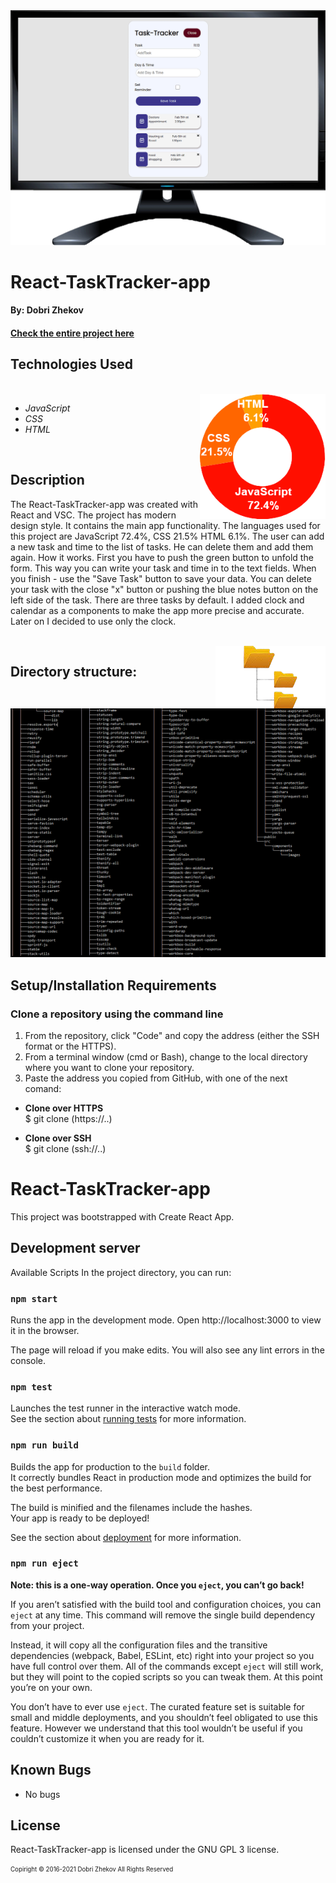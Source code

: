 <img align="justify" alt="chart" width="950px" src="https://github.com/zhekovdobri/React-TaskTracker-app/blob/main/src/components/assets/images/React-TaskTracker1200pxGif.gif">

# React-TaskTracker-app

#### By: Dobri Zhekov

#### [<ins>Check the entire project here</ins>](https://zhekovdobri.github.io/React-TaskTracker-app/)

## Technologies Used

<div class=pull-left>

</div>
&nbsp;&nbsp;&nbsp;&nbsp;&nbsp;&nbsp;&nbsp;&nbsp;&nbsp;&nbsp;&nbsp;&nbsp;&nbsp;&nbsp;&nbsp;
<div class=pull-right>
<img align="right" alt="chart" height="200px" src="https://github.com/zhekovdobri/React-TaskTracker-app/blob/main/src/components/assets/images/TaskTracker-languageChart-image.png">
</div>

* _JavaScript_
* _CSS_
* _HTML_


<br />

## Description
The React-TaskTracker-app was created with React and VSC. The project has modern design style. It contains the main app functionality. The languages used for this project are JavaScript 72.4%, CSS 21.5% HTML 6.1%. The user can add a new task and time to the list of tasks. He can delete them and add them again. How it works. First you have to push the green button to unfold the form. This way you can write your task and time in to the text fields. When you finish - use the "Save Task" button to save your data. You can delete your task with the close "x" button or pushing the blue notes button on the left side of the task. There are three tasks by default. I added clock and calendar as a components to make the app more precise and accurate. Later on I decided to use only the clock.

</div>
&nbsp;&nbsp;&nbsp;&nbsp;&nbsp;&nbsp;&nbsp;&nbsp;&nbsp;&nbsp;&nbsp;&nbsp;&nbsp;&nbsp;&nbsp;
<div class=pull-right>
<img align="right" alt="chart" height="100px" src="https://github.com/zhekovdobri/React-TaskTracker-app/blob/main/src/components/assets/images/Directory_structure_logo.png">
</div>

## Directory structure:

<img alt="chart" src="https://github.com/zhekovdobri/React-TaskTracker-app/blob/main/src/components/assets/images/TaskTracker%20directory%20structure%20image.png">

## Setup/Installation Requirements

### Clone a repository using the command line 

1. From the repository, click "Code" and copy the address (either the SSH format or the HTTPS). 
2. From a terminal window (cmd or Bash), change to the local directory where you want to clone your repository.
3. Paste the address you copied from GitHub, with one of the next comand:

* **Clone over HTTPS**<br>
  $ git clone (https://..)
  
* **Clone over SSH**<br>
  $ git clone (ssh://..)

# React-TaskTracker-app

This project was bootstrapped with Create React App.

## Development server

Available Scripts
In the project directory, you can run:

### `npm start`

Runs the app in the development mode.
Open http://localhost:3000 to view it in the browser.

The page will reload if you make edits.
You will also see any lint errors in the console.

### `npm test`

Launches the test runner in the interactive watch mode.\
See the section about [running tests](https://facebook.github.io/create-react-app/docs/running-tests) for more information.

### `npm run build`

Builds the app for production to the `build` folder.\
It correctly bundles React in production mode and optimizes the build for the best performance.

The build is minified and the filenames include the hashes.\
Your app is ready to be deployed!

See the section about [deployment](https://facebook.github.io/create-react-app/docs/deployment) for more information.

### `npm run eject` 

**Note: this is a one-way operation. Once you `eject`, you can’t go back!**

If you aren’t satisfied with the build tool and configuration choices, you can `eject` at any time. This command will remove the single build dependency from your project.

Instead, it will copy all the configuration files and the transitive dependencies (webpack, Babel, ESLint, etc) right into your project so you have full control over them. All of the commands except `eject` will still work, but they will point to the copied scripts so you can tweak them. At this point you’re on your own.

You don’t have to ever use `eject`. The curated feature set is suitable for small and middle deployments, and you shouldn’t feel obligated to use this feature. However we understand that this tool wouldn’t be useful if you couldn’t customize it when you are ready for it.

## Known Bugs

* No bugs

## License

React-TaskTracker-app is licensed under the GNU GPL 3 license.

<sub><sup>Copiright © 2016-2021 Dobri Zhekov All Rights Reserved</sup></sub>
